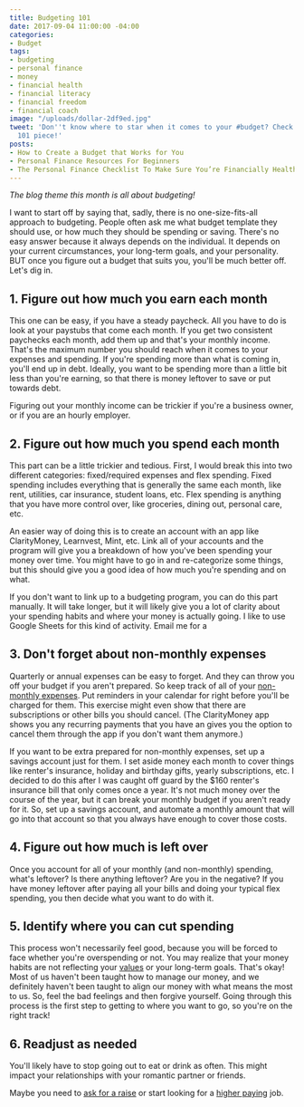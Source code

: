```yaml
---
title: Budgeting 101
date: 2017-09-04 11:00:00 -04:00
categories:
- Budget
tags:
- budgeting
- personal finance
- money
- financial health
- financial literacy
- financial freedom
- financial coach
image: "/uploads/dollar-2df9ed.jpg"
tweet: 'Don''t know where to star when it comes to your #budget? Check out this budgeting
  101 piece!'
posts:
- How to Create a Budget that Works for You
- Personal Finance Resources For Beginners
- The Personal Finance Checklist To Make Sure You’re Financially Healthy
---
```


*The blog theme this month is all about budgeting!*

I want to start off by saying that, sadly, there is no one-size-fits-all approach to budgeting. People often ask me what budget template they should use, or how much they should be spending or saving. There's no easy answer because it always depends on the individual. It depends on your current circumstances, your long-term goals, and your personality. BUT once you figure out a budget that suits you, you'll be much better off. Let's dig in.

## 1. Figure out how much you earn each month

This one can be easy, if you have a steady paycheck. All you have to do is look at your paystubs that come each month. If you get two consistent paychecks each month, add them up and that's your monthly income. That's the maximum number you should reach when it comes to your expenses and spending. If you're spending more than what is coming in, you'll end up in debt. Ideally, you want to be spending more than a little bit less than you're earning, so that there is money leftover to save or put towards debt.

Figuring out your monthly income can be trickier if you're a business owner, or if you are an hourly employer. 

## 2. Figure out how much you spend each month

This part can be a little trickier and tedious. First, I would break this into two different categories: fixed/required expenses and flex spending. Fixed spending includes everything that is generally the same each month, like rent, utilities, car insurance, student loans, etc. Flex spending is anything that you have more control over, like groceries, dining out, personal care, etc.

An easier way of doing this is to create an account with an app like ClarityMoney, Learnvest, Mint, etc. Link all of your accounts and the program will give you a breakdown of how you've been spending your money over time. You might have to go in and re-categorize some things, but this should give you a good idea of how much you're spending and on what.

If you don't want to link up to a budgeting program, you can do this part manually. It will take longer, but it will likely give you a lot of clarity about your spending habits and where your money is actually going. I like to use Google Sheets for this kind of activity. Email me for a

## 3. Don't forget about non-monthly expenses

Quarterly or annual expenses can be easy to forget. And they can throw you off your budget if you aren't prepared. So keep track of all of your [non-monthly expenses](https://www.maggiegermano.com/blog/prepare-for-non-monthly-expenses). Put reminders in your calendar for right before you'll be charged for them. This exercise might even show that there are subscriptions or other bills you should cancel. (The ClarityMoney app shows you any recurring payments that you have an gives you the option to cancel them through the app if you don't want them anymore.)

If you want to be extra prepared for non-monthly expenses, set up a savings account just for them. I set aside money each month to cover things like renter's insurance, holiday and birthday gifts, yearly subscriptions, etc. I decided to do this after I was caught off guard by the $160 renter's insurance bill that only comes once a year. It's not much money over the course of the year, but it can break your monthly budget if you aren't ready for it. So, set up a savings account, and automate a monthly amount that will go into that account so that you always have enough to cover those costs.

## 4. Figure out how much is left over

Once you account for all of your monthly (and non-monthly) spending, what's leftover? Is there anything leftover? Are you in the negative? If you have money leftover after paying all your bills and doing your typical flex spending, you then decide what you want to do with it. 

## 5. Identify where you can cut spending

This process won't necessarily feel good, because you will be forced to face whether you're overspending or not. You may realize that your money habits are not reflecting your [values](https://www.maggiegermano.com/blog/do-your-habits-and-values-align/) or your long-term goals. That's okay! Most of us haven't been taught how to manage our money, and we definitely haven't been taught to align our money with what means the most to us. So, feel the bad feelings and then forgive yourself. Going through this process is the first step to getting to where you want to go, so you're on the right track!

## 6. Readjust as needed

You'll likely have to stop going out to eat or drink as often. This might impact your relationships with your romantic partner or friends.

Maybe you need to [ask for a raise](https://www.maggiegermano.com/blog/how-to-ask-for-a-raise/) or start looking for a [higher paying](https://www.maggiegermano.com/blog/how-to-pick-a-salary-number-that-works-for-you/) job.